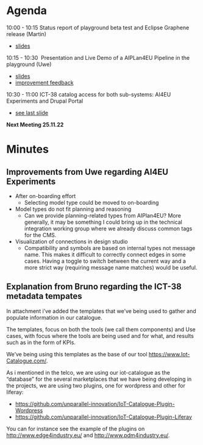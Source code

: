 # Agenda

10:00 - 10:15 Status report of playground beta test and Eclipse Graphene release (Martin)
- [slides](ai4eu-tgb-23-09-22.pdf)

10:15 - 10:30  Presentation and Live Demo of a AIPLan4EU Pipeline in the playground (Uwe)
- [slides](AIPlan4EU-TGB-Playground-Demo.pdf)
- [improvement feedback](improvements-experiments-from-aiplan4eu.md)

10:30 - 11:00 ICT-38 catalog access for both sub-systems: AI4EU Experiments and Drupal Portal
- [see last slide](ai4eu-tgb-23-09-22.pdf)

**Next Meeting 25.11.22**

# Minutes

## Improvements from Uwe regarding AI4EU Experiments

- After on-boarding effort
  - Selecting model type could be moved to on-boarding
- Model types do not fit planning and reasoning
  - Can we provide planning-related types from AIPlan4EU? More generally, it may be something I could bring up in the technical integration working group where we already discuss common tags for the CMS.
- Visualization of connections in design studio
  - Compatibility and symbols are based on internal types not message
    name. This makes it difficult to correctly connect edges in some
    cases. Having a toggle to switch between the current way and a more
    strict way (requiring message name matches) would be useful.

## Explanation from Bruno regarding the ICT-38 metadata tempates

In attachment i’ve added the templates that we’ve being used to gather and populate information in our catalogue.

The templates, focus on both the tools (we call them components) and Use cases, with focus where the tools are being used and for what, and results such as in the form of KPIs.

We’ve being using this templates as the base of our tool https://www.Iot-Catalogue.com/.

As i mentioned in the telco, we are using our iot-catalogue as the “database” for the several marketplaces that we have being developing in the projects, we are using two plugins, one for wordpress and other for liferay:
- https://github.com/unparallel-innovation/IoT-Catalogue-Plugin-Wordpress
- https://github.com/unparallel-innovation/IoT-Catalogue-Plugin-Liferay

You can for instance see the example of the plugins on http://www.edge4industry.eu/ and http://www.pdm4industry.eu/.



